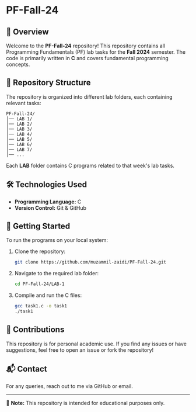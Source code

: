 # PF-Fall-24

## 📌 Overview
Welcome to the **PF-Fall-24** repository! This repository contains all Programming Fundamentals (PF) lab tasks for the **Fall 2024** semester. The code is primarily written in **C** and covers fundamental programming concepts.

## 📂 Repository Structure
The repository is organized into different lab folders, each containing relevant tasks:

```
PF-Fall-24/
│── LAB 1/
│── LAB 2/
│── LAB 3/
│── LAB 4/
│── LAB 5/
│── LAB 6/
│── LAB 7/
│── ...
```
Each **LAB** folder contains C programs related to that week's lab tasks.

## 🛠️ Technologies Used
- **Programming Language:** C
- **Version Control:** Git & GitHub

## 🚀 Getting Started
To run the programs on your local system:
1. Clone the repository:
   ```bash
   git clone https://github.com/muzammil-zaidi/PF-Fall-24.git
   ```
2. Navigate to the required lab folder:
   ```bash
   cd PF-Fall-24/LAB-1
   ```
3. Compile and run the C files:
   ```bash
   gcc task1.c -o task1
   ./task1
   ```

## 📝 Contributions
This repository is for personal academic use. If you find any issues or have suggestions, feel free to open an issue or fork the repository!

## 📬 Contact
For any queries, reach out to me via GitHub or email.

---
📌 **Note:** This repository is intended for educational purposes only.


